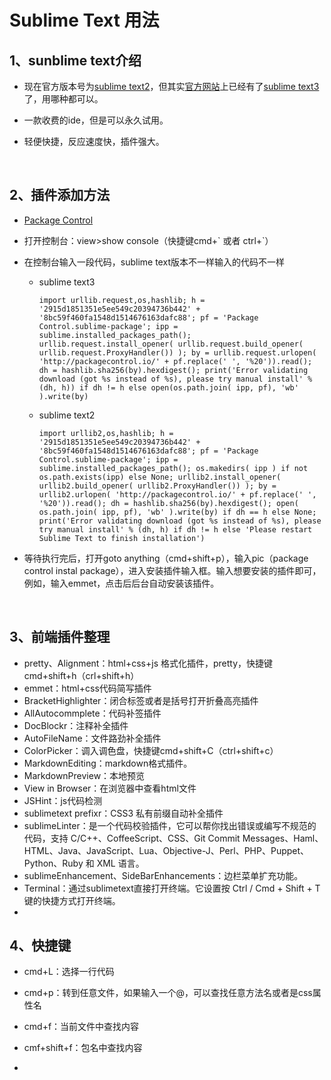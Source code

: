 # Sublime Text  用法

## 1、sunblime text介绍

- 现在官方版本号为[sublime text2](https://www.sublimetext.com/2)，但其实[官方网站](https://www.sublimetext.com/)上已经有了[sublime text3](https://www.sublimetext.com/3)了，用哪种都可以。

- 一款收费的ide，但是可以永久试用。

- 轻便快捷，反应速度快，插件强大。

  ​

## 2、插件添加方法

- [Package Control](https://packagecontrol.io/)

- 打开控制台：view>show console（快捷键cmd+\` 或者  ctrl+\`）

- 在控制台输入一段代码，sublime text版本不一样输入的代码不一样

  - sublime text3

    ```
    import urllib.request,os,hashlib; h = '2915d1851351e5ee549c20394736b442' + '8bc59f460fa1548d1514676163dafc88'; pf = 'Package Control.sublime-package'; ipp = sublime.installed_packages_path(); urllib.request.install_opener( urllib.request.build_opener( urllib.request.ProxyHandler()) ); by = urllib.request.urlopen( 'http://packagecontrol.io/' + pf.replace(' ', '%20')).read(); dh = hashlib.sha256(by).hexdigest(); print('Error validating download (got %s instead of %s), please try manual install' % (dh, h)) if dh != h else open(os.path.join( ipp, pf), 'wb' ).write(by)
    ```

  - sublime text2

    ```
    import urllib2,os,hashlib; h = '2915d1851351e5ee549c20394736b442' + '8bc59f460fa1548d1514676163dafc88'; pf = 'Package Control.sublime-package'; ipp = sublime.installed_packages_path(); os.makedirs( ipp ) if not os.path.exists(ipp) else None; urllib2.install_opener( urllib2.build_opener( urllib2.ProxyHandler()) ); by = urllib2.urlopen( 'http://packagecontrol.io/' + pf.replace(' ', '%20')).read(); dh = hashlib.sha256(by).hexdigest(); open( os.path.join( ipp, pf), 'wb' ).write(by) if dh == h else None; print('Error validating download (got %s instead of %s), please try manual install' % (dh, h) if dh != h else 'Please restart Sublime Text to finish installation')
    ```

- 等待执行完后，打开goto anything（cmd+shift+p），输入pic（package control instal package），进入安装插件输入框。输入想要安装的插件即可，例如，输入emmet，点击后后台自动安装该插件。

  ​

## 3、前端插件整理

- pretty、Alignment：html+css+js 格式化插件，pretty，快捷键cmd+shift+h（crl+shift+h）
- emmet：html+css代码简写插件
- BracketHighlighter：闭合标签或者是括号打开折叠高亮插件
- AllAutocommplete：代码补签插件
- DocBlockr：注释补全插件
- AutoFileName：文件路劲补全插件
- ColorPicker：调入调色盘，快捷键cmd+shift+C（ctrl+shift+c）
- MarkdownEditing：markdown格式插件。
- MarkdownPreview：本地预览
- View in Browser：在浏览器中查看html文件
- JSHint：js代码检测
- sublimetext prefixr：CSS3 私有前缀自动补全插件
- sublimeLinter：是一个代码校验插件，它可以帮你找出错误或编写不规范的代码，支持 C/C++、CoffeeScript、CSS、Git Commit Messages、Haml、HTML、Java、JavaScript、Lua、Objective-J、Perl、PHP、Puppet、Python、Ruby 和 XML 语言。
- sublimeEnhancement、SideBarEnhancements：边栏菜单扩充功能。
- Terminal：通过sublimetext直接打开终端。它设置按 Ctrl / Cmd + Shift + T 键的快捷方式打开终端。
- ​



## 4、快捷键

- cmd+L：选择一行代码

- cmd+p：转到任意文件，如果输入一个@，可以查找任意方法名或者是css属性名

- cmd+f：当前文件中查找内容

- cmf+shift+f：包名中查找内容

- ​

  ​